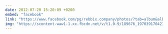 ```yaml
---
date: 2012-07-20 15:20:09 +0200
embed: "facebook"
link: "https://www.facebook.com/pg/rebbix.company/photos/?tab=album&album_id=197039157088037"
img: "https://scontent-waw1-1.xx.fbcdn.net/v/t1.0-9/189676_197039170421369_1154383012_n.jpg?oh=ba232b2230df475c6818839ebc0e143c&oe=5961A607"
---
```


